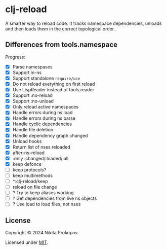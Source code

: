 # clj-reload

A smarter way to reload code. It tracks namespace dependencies, unloads and then loads them in the correct topological order.

## Differences from tools.namespace

Progress:

- [x] Parse namespases
- [x] Support in-ns
- [x] Support standalone `require/use`
- [x] Do not reload everything on first reload
- [x] Use LispReader instead of tools.reader
- [x] Support :no-reload
- [x] Support :no-unload
- [x] Only reload active namespaces
- [x] Handle errors during ns load
- [x] Handle errors during ns parse
- [x] Handle cyclic dependencies
- [x] Handle file deletion
- [x] Handle dependency graph changed
- [x] Unload hooks
- [x] Return list of nses reloaded
- [x] after-ns-reload
- [x] :only :changed/:loaded/:all
- [x] keep defonce
- [ ] keep protocols?
- [ ] keep multimethods
- [ ] ^:clj-reload/keep
- [ ] reload on file change
- [ ] ? Try to keep aliases working
- [ ] ? Get dependencies from live ns objects
- [ ] ? Use load to load files, not nses

## License

Copyright © 2024 Nikita Prokopov

Licensed under [MIT](LICENSE).

